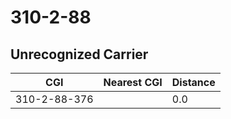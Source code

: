 # 310-2-88
## Unrecognized Carrier


| CGI | Nearest CGI | Distance |
|-----|-------------|----------|
| 310-2-88-376 |  | 0.0 |
